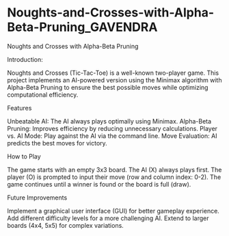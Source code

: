 # Noughts-and-Crosses-with-Alpha-Beta-Pruning_GAVENDRA



Noughts and Crosses with Alpha-Beta Pruning

Introduction:

Noughts and Crosses (Tic-Tac-Toe) is a well-known two-player game. This project implements an AI-powered version using the Minimax algorithm with Alpha-Beta Pruning to ensure the best possible moves while optimizing computational efficiency.

Features

Unbeatable AI: The AI always plays optimally using Minimax.
Alpha-Beta Pruning: Improves efficiency by reducing unnecessary calculations.
Player vs. AI Mode: Play against the AI via the command line.
Move Evaluation: AI predicts the best moves for victory.

How to Play

The game starts with an empty 3x3 board.
The AI (X) always plays first.
The player (O) is prompted to input their move (row and column index: 0-2).
The game continues until a winner is found or the board is full (draw).

Future Improvements

Implement a graphical user interface (GUI) for better gameplay experience.
Add different difficulty levels for a more challenging AI.
Extend to larger boards (4x4, 5x5) for complex variations.
